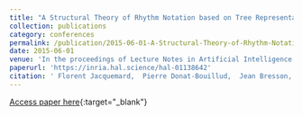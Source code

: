 ```yaml
---
title: "A Structural Theory of Rhythm Notation based on Tree Representations and Term Rewriting"
collection: publications
category: conferences
permalink: /publication/2015-06-01-A-Structural-Theory-of-Rhythm-Notation-based-on-Tree-Representations-and-Term-Rewriting
date: 2015-06-01
venue: 'In the proceedings of Lecture Notes in Artificial Intelligence'
paperurl: 'https://inria.hal.science/hal-01138642'
citation: ' Florent Jacquemard,  Pierre Donat-Bouillud,  Jean Bresson, &quot;A Structural Theory of Rhythm Notation based on Tree Representations and Term Rewriting.&quot; In the proceedings of Lecture Notes in Artificial Intelligence, 2015.'
---
```

[Access paper here](https://inria.hal.science/hal-01138642){:target="_blank"}
